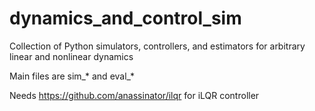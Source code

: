 # dynamics_and_control_sim

Collection of Python simulators, controllers, and estimators for arbitrary linear and nonlinear dynamics

Main files are sim_* and eval_*

Needs https://github.com/anassinator/ilqr for iLQR controller
